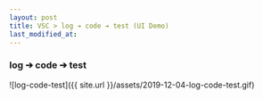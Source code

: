 ```yaml
---
layout: post
title: VSC > log ➔ code ➔ test (UI Demo)
last_modified_at: 
---
```

### log ➔ code ➔ test

![log-code-test]({{ site.url }}/assets/2019-12-04-log-code-test.gif)
